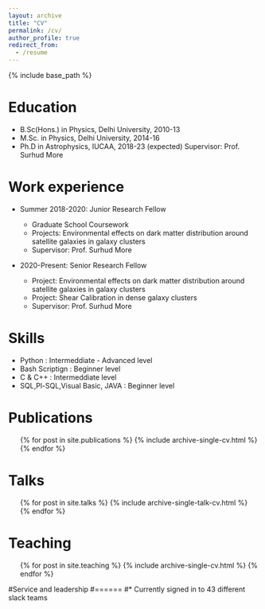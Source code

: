 ```yaml
---
layout: archive
title: "CV"
permalink: /cv/
author_profile: true
redirect_from:
  - /resume
---
```


{% include base_path %}

Education
======
* B.Sc(Hons.) in Physics, Delhi University, 2010-13
* M.Sc. in Physics, Delhi University, 2014-16
* Ph.D in Astrophysics, IUCAA, 2018-23 (expected)
    Supervisor: Prof. Surhud More
    
Work experience
======
* Summer 2018-2020: Junior Research Fellow
  * Graduate School Coursework 
  * Projects: Environmental effects on dark matter distribution around satellite galaxies in galaxy clusters
  * Supervisor: Prof. Surhud More

* 2020-Present: Senior Research Fellow 
  * Project: Environmental effects on dark matter distribution around satellite galaxies in galaxy clusters
  * Project: Shear Calibration in dense galaxy clusters
  * Supervisor: Prof. Surhud More
  
Skills 
======
* Python           : Intermeddiate - Advanced level 
* Bash Scriptign   : Beginner level
* C & C++          : Intermeddiate level
* SQL,Pl-SQL,Visual Basic, JAVA : Beginner level

Publications
======
  <ul>{% for post in site.publications %}
    {% include archive-single-cv.html %}
  {% endfor %}</ul>
  
Talks
======
  <ul>{% for post in site.talks %}
    {% include archive-single-talk-cv.html %}
  {% endfor %}</ul>
  
Teaching
======
  <ul>{% for post in site.teaching %}
    {% include archive-single-cv.html %}
  {% endfor %}</ul>
  
#Service and leadership
#======
#* Currently signed in to 43 different slack teams

